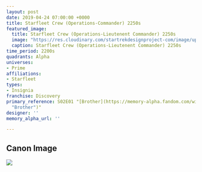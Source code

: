 ```yaml
---
layout: post
date: 2019-04-24 07:00:00 +0000
title: Starfleet Crew (Operations-Commander) 2250s
featured_image:
  title: Starfleet Crew (Operations-Lieutenent Commander) 2250s
  image: "https://res.cloudinary.com/startrekdesignproject-com/image/upload/v1556137706/StarfleetCrew_Operations-Cmdr-2250s.png"
  caption: Starfleet Crew (Operations-Lieutenent Commander) 2250s
time_period: 2200s
quadrants: Alpha
universes:
- Prime
affiliations:
- Starfleet
types:
- Insignia
franchise: Discovery
primary_reference: S02E01 "[Brother](https://memory-alpha.fandom.com/wiki/Brother
  "Brother")"
designer: ''
memory_alpha_url: ''

---
```

## Canon Image

![](https://res.cloudinary.com/startrekdesignproject-com/image/upload/v1556137375/DSC2x1-EngineeringCommander.jpg)